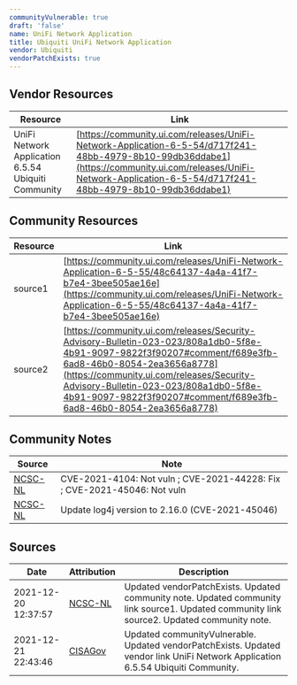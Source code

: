 ```yaml
---
communityVulnerable: true
draft: 'false'
name: UniFi Network Application
title: Ubiquiti UniFi Network Application
vendor: Ubiquiti
vendorPatchExists: true
---
```


## Vendor Resources
| Resource | Link |
| --- | --- |
| UniFi Network Application 6.5.54  Ubiquiti Community | [https://community.ui.com/releases/UniFi-Network-Application-6-5-54/d717f241-48bb-4979-8b10-99db36ddabe1](https://community.ui.com/releases/UniFi-Network-Application-6-5-54/d717f241-48bb-4979-8b10-99db36ddabe1) |

## Community Resources
| Resource | Link |
| --- | --- |
| source1 | [https://community.ui.com/releases/UniFi-Network-Application-6-5-55/48c64137-4a4a-41f7-b7e4-3bee505ae16e](https://community.ui.com/releases/UniFi-Network-Application-6-5-55/48c64137-4a4a-41f7-b7e4-3bee505ae16e) |
| source2 | [https://community.ui.com/releases/Security-Advisory-Bulletin-023-023/808a1db0-5f8e-4b91-9097-9822f3f90207#comment/f689e3fb-6ad8-46b0-8054-2ea3656a8778](https://community.ui.com/releases/Security-Advisory-Bulletin-023-023/808a1db0-5f8e-4b91-9097-9822f3f90207#comment/f689e3fb-6ad8-46b0-8054-2ea3656a8778) |

## Community Notes
| Source | Note |
| --- | --- |
| [NCSC-NL](https://github.com/NCSC-NL/log4shell/blob/main/software/README.md) | CVE-2021-4104: Not vuln ; CVE-2021-44228: Fix ; CVE-2021-45046: Not vuln </ul> |
| [NCSC-NL](https://github.com/NCSC-NL/log4shell/blob/main/software/README.md) | Update log4j version to 2.16.0 (CVE-2021-45046) |

## Sources
| Date | Attribution | Description |
| --- | --- | --- |
| 2021-12-20 12:37:57 | [NCSC-NL](https://github.com/NCSC-NL/log4shell/blob/main/software/README.md) | Updated vendorPatchExists. Updated community note. Updated community link source1. Updated community link source2. Updated community note.  |
| 2021-12-21 22:43:46 | [CISAGov](https://raw.githubusercontent.com/cisagov/log4j-affected-db/develop/README.md) | Updated communityVulnerable. Updated vendorPatchExists. Updated vendor link UniFi Network Application 6.5.54  Ubiquiti Community.  |
